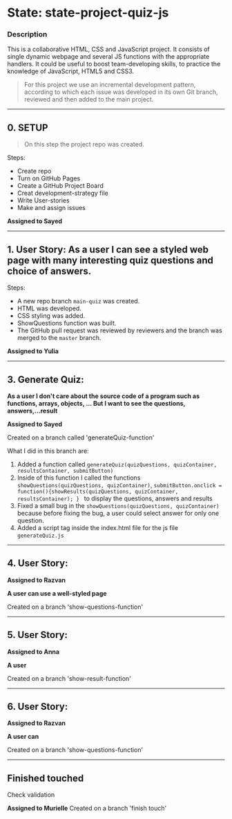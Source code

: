 # State: state-project-quiz-js


### Description

This is a collaborative HTML, CSS and JavaScript project. It consists of single dynamic webpage and several JS functions with the appropriate handlers. 
It could be useful to boost team-developing skills, to practice the knowledge of JavaScript, HTML5 and CSS3.

> For this project we use an incremental development pattern, according to which each issue was developed in its own Git branch, reviewed and then added to the main project.

---
## 0. SETUP

> On this step the project repo was created.

Steps:

- Create repo 
- Turn on GitHub Pages
- Create a GitHub Project Board
- Creat development-strategy file 
- Write User-stories
- Make and assign issues

__Assigned to Sayed__



---

## 1. User Story: As a user I can see a styled web page with many interesting quiz questions and choice of answers.



Steps:

- A new repo branch `main-quiz` was created.
- HTML was developed.
- CSS styling was added.
- ShowQuestions function was built.
- The GitHub pull request was reviewed by reviewers and the branch was merged to the `master` branch.

__Assigned to Yulia__

---


## 3. Generate Quiz:  

**As a user I don't care about the source code of a program such as functions, arrays, objects, ... But I want to see the questions, answers,...result**

__Assigned to Sayed__

Created on a branch called 'generateQuiz-function'

What I did in this branch are:

1. Added a function called `generateQuiz(quizQuestions, quizContainer, resultsContainer, submitButton)`
1. Inside of this function I called the functions `showQuestions(quizQuestions, quizContainer)`, `submitButton.onclick = function(){showResults(quizQuestions, quizContainer, resultsContainer); } ` to display the questions, answers and results
1. Fixed a small bug in the `showQuestions(quizQuestions, quizContainer)` because before fixing the bug, a user could select answer for only one question.
1. Added a script tag inside the index.html file for the js file `generateQuiz.js`

---

## 4. User Story: 

__Assigned to Razvan__

__A user can use a well-styled page__

Created on a branch 'show-questions-function'


---

## 5. User Story:

__Assigned to Anna__

__A user__

Created on a branch 'show-result-function'

---

## 6. User Story: 

__Assigned to Razvan__

__A user can__

Created on a branch 'show-questions-function'

---

## Finished touched

Check validation

__Assigned to Murielle__
Created on a branch 'finish touch'
